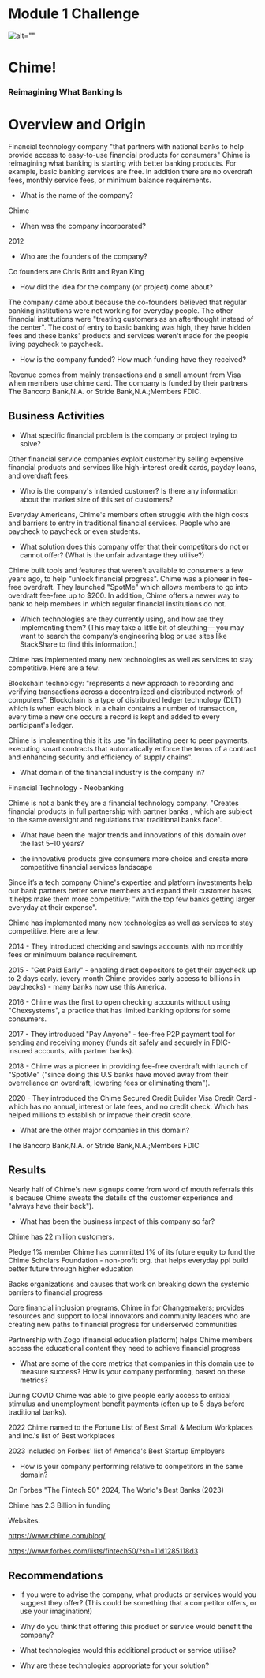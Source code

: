 # Module 1 Challenge

![alt=""](Screen-Shot-2024-05-09-at-9.47.06-PM.png)

# Chime! 
### Reimagining What Banking Is 

# Overview and Origin
Financial technology company "that partners with national banks to help provide access to easy-to-use financial products for consumers" 
Chime is reimagining what banking is starting with better banking products. For example, basic banking services are free.
In addition there are no overdraft fees, monthly service fees, or minimum balance requirements.
* What is the name of the company?

Chime 

* When was the company incorporated?

2012 

* Who are the founders of the company?

Co founders are Chris Britt and Ryan King 

* How did the idea for the company (or project) come about?

The company came about because the co-founders believed that regular banking institutions were not working for everyday people. The other financial institutions were "treating customers as an afterthought instead of the center". The cost of entry to basic banking was high, they have hidden fees and these banks' products and services weren't made for the people living paycheck to paycheck. 

* How is the company funded? How much funding have they received?

Revenue comes from mainly transactions and a small amount from Visa when members use chime card. The company is funded by their partners The Bancorp Bank,N.A. or Stride Bank,N.A.;Members FDIC. 

## Business Activities

* What specific financial problem is the company or project trying to solve?

Other financial service companies exploit customer by selling expensive financial products and services like high-interest credit cards, payday loans, and overdraft fees.

* Who is the company's intended customer?  Is there any information about the market size of this set of customers?

Everyday Americans, Chime's members often struggle with the high costs and barriers to entry in traditional financial services. People who are paycheck to paycheck or even students.  

* What solution does this company offer that their competitors do not or cannot offer? (What is the unfair advantage they utilise?)

Chime built tools and features that weren't available to consumers a few years ago, to help "unlock financial progress". Chime was a pioneer in fee-free overdraft. They launched "SpotMe" which allows members to go into overdraft fee-free up to $200. In addition, Chime offers a newer way to bank to help members in which regular financial institutions do not. 

* Which technologies are they currently using, and how are they implementing them? (This may take a little bit of sleuthing–– you may want to search the company’s engineering blog or use sites like StackShare to find this information.)

Chime has implemented many new technologies as well as services to stay competitive. Here are a few:

Blockchain technology: "represents a new approach to recording and verifying transactions across a decentralized and distributed network of computers". Blockchain is a type of distributed ledger technology (DLT) which is when each block in a chain contains a number of transaction, every time a new one occurs a record is kept and added to every participant's ledger.

Chime is implementing this it its use "in facilitating peer to peer payments, executing smart contracts that automatically enforce the terms of a contract and enhancing security and efficiency of supply chains". 

* What domain of the financial industry is the company in?

Financial Technology - Neobanking 

Chime is not a bank they are a financial technology company. "Creates financial products in full partnership with partner banks , which are subject to the same oversight and regulations that traditional banks face".

* What have been the major trends and innovations of this domain over the last 5–10 years?
- the innovative products give consumers more choice and create more competitive financial services landscape 

Since it’s a tech company Chime's expertise and platform investments help our bank partners better serve members and expand their customer bases, it helps make them more competitive; "with the top few banks getting larger everyday at their expense".

Chime has implemented many new technologies as well as services to stay competitive. Here are a few:

2014 - They introduced checking and savings accounts with no monthly fees or minimuum balance requirement. 

2015 - "Get Paid Early" - enabling direct depositors to get their paycheck up to 2 days early. (every month Chime provides early access to billions in paychecks) - many banks now use this America. 

2016 - Chime was the first to open checking accounts without using "Chexsystems", a practice that has limited banking options for some consumers. 

2017 - They introduced "Pay Anyone" - fee-free P2P payment tool for sending and receiving money (funds sit safely and securely in FDIC- insured accounts, with partner banks). 

2018 - Chime was a pioneer in providing fee-free overdraft with launch of "SpotMe" ("since doing this U.S banks have moved away from their overreliance on overdraft, lowering fees or eliminating them").

2020 - They introduced the Chime Secured Credit Builder Visa Credit Card - which has no annual, interest or late fees, and no credit check. Which has helped millions to establish or improve their credit score.

* What are the other major companies in this domain?

The Bancorp Bank,N.A. or Stride Bank,N.A.;Members FDIC

## Results

Nearly half of Chime's new signups come from word of mouth referrals this is because Chime sweats the details of the customer experience and "always have their back"). 

* What has been the business impact of this company so far?

Chime has 22 million customers.

Pledge 1% member Chime has committed 1% of its future equity to fund the Chime Scholars Foundation - non-profit org. that helps everyday ppl build better future through higher education 

Backs organizations and causes that work on breaking down the systemic barriers to financial progress 

Core financial inclusion programs, Chime in for Changemakers; provides resources and support to local innovators and community leaders who are creating new paths to financial progress for underserved communities 

Partnership with Zogo (financial education platform) helps Chime members access the educational content they need to achieve financial progress 

* What are some of the core metrics that companies in this domain use to measure success? How is your company performing, based on these metrics?

During COVID Chime was able to give people early access to critical stimulus and unemployment benefit payments (often up to 5 days before traditional banks).

2022 Chime named to the Fortune List of Best Small & Medium Workplaces and Inc.'s list of Best workplaces 

2023 included on Forbes' list of America's Best Startup Employers 

* How is your company performing relative to competitors in the same domain?

On Forbes "The Fintech 50" 2024, The World's Best Banks (2023)

Chime has 2.3 Billion in funding 

 

Websites:

https://www.chime.com/blog/

https://www.forbes.com/lists/fintech50/?sh=11d1285118d3

## Recommendations

* If you were to advise the company, what products or services would you suggest they offer? (This could be something that a competitor offers, or use your imagination!)

* Why do you think that offering this product or service would benefit the company?

* What technologies would this additional product or service utilise?

* Why are these technologies appropriate for your solution?

